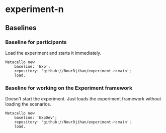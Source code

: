 # experiment-n

## Baselines

### Baseline for participants
Load the experiment and starts it immediately.
```Smalltalk
Metacello new
	baseline: 'Exp';
	repository: 'github://NourDjihan/experiment-n:main';
	load.
```

### Baseline for working on the Experiment framework
Doesn't start the experiment.
Just loads the experiment framework without loading the scenarios.

```Smalltalk
Metacello new
	baseline: 'ExpDev';
	repository: 'github://NourDjihan/experiment-n:main';
	load.
```
